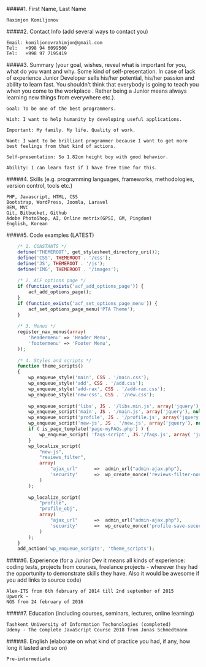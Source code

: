 #####1. First Name, Last Name

    Raximjon Komiljonov
    
#####2. Contact Info (add several ways to contact you)
    
    Email: komiljonovrahimjon@gmail.com
    Tel:   +998 94 6099500
    Tel:   +998 97 7195419
    
#####3. Summary (your goal, wishes, reveal what is important for you, what do you want and why. Some kind of self-presentation. In case of lack of experience  Junior Developer sells his/her potential, his/her passion and ability to learn fast. You shouldn't think that everybody is going to teach you when you come to the workplace . Rather being a Junior means always learning new things from everywhere etc.).
    
    Goal: To be one of the best programmers.
    
    Wish: I want to help humanity by developing useful applications.
   
    Important: My family. My life. Quality of work.
    
    Want: I want to be brilliant programmer because I want to get more best feelings from that kind of actions.
    
    Self-presentation: So 1.82cm height boy with good behavior.
    
    Ability: I can learn fast if I have free time for this.

#####4. Skills (e.g. programming languages, frameworks, methodologies, version control, tools etc.)

    PHP, Javascript, HTML, CSS
    Bootstrap, WordPress, Joomla, Laravel
    BEM, MVC
    Git, Bitbucket, Github
    Adobe PhotoShop, AI, Online metrix(GPSI, GM, Pingdom)
    English, Korean
    
#####5. Code examples (LATEST)

```php
    /* 1. CONSTANTS */
    define('THEMEROOT', get_stylesheet_directory_uri());
    define('CSS', THEMEROOT . '/css');
    define('JS', THEMEROOT . '/js');
    define('IMG', THEMEROOT . '/images');
    
    /* 2. ACF options page */
    if (function_exists('acf_add_options_page')) {
        acf_add_options_page();
    }
    if (function_exists('acf_set_options_page_menu')) {
        acf_set_options_page_menu('PTA Theme');
    }
    
    /* 3. Menus */
    register_nav_menus(array(
        'headermenu' => 'Header Menu',
        'footermenu' => 'Footer Menu',
    ));
    
    /* 4. Styles and scripts */
    function theme_scripts()
    {
        wp_enqueue_style('main', CSS . '/main.css');
        wp_enqueue_style('add', CSS . '/add.css');
        wp_enqueue_style('add-rax', CSS . '/add-rax.css');
        wp_enqueue_style('new-css', CSS . '/new.css');
    
        wp_enqueue_script('libs', JS . '/libs.min.js', array('jquery'), null, true);
        wp_enqueue_script('main', JS . '/main.js', array('jquery'), null, true);
        wp_enqueue_script('profile', JS . '/profile.js', array('jquery'), null, true);
        wp_enqueue_script('new-js', JS . '/new.js', array('jquery'), null, true);
        if ( is_page_template('page-myFAQs.php') ) {
            wp_enqueue_script( 'faqs-script', JS.'/faqs.js', array( 'jquery' ), null, true );
        }
        wp_localize_script(
            "new-js",
            "reviews_filter",
            array(
                "ajax_url"      =>  admin_url("admin-ajax.php"),
                'security'      =>  wp_create_nonce('reviews-filter-nonce')
            )
        );
    
        wp_localize_script(
            "profile",
            "profile_obj",
            array(
                "ajax_url"      =>  admin_url("admin-ajax.php"),
                'security'      =>  wp_create_nonce('profile-save-security-nonce')
            )
        );
    }
    add_action('wp_enqueue_scripts', 'theme_scripts');
```
    
#####6. Experience (for a Junior Dev it means all kinds of experience: coding tests, projects from courses, freelance projects - wherever they had the opportunity to demonstrate skills they have. Also it would be awesome if you add links to source code)
    
    Alex-ITS from 6th february of 2014 till 2nd september of 2015
    Upwork ~
    NGS from 24 february of 2016
#####7. Education (including courses, seminars, lectures, online learning)

    Tashkent University of Information Techonologies (completed)
    Udemy - The Complete JavaScript Course 2018 from Jonas Schmedtmann
#####8. English (elaborate on what kind of practice you had, if any, how long it lasted and so on)
    
    Pre-intermediate
